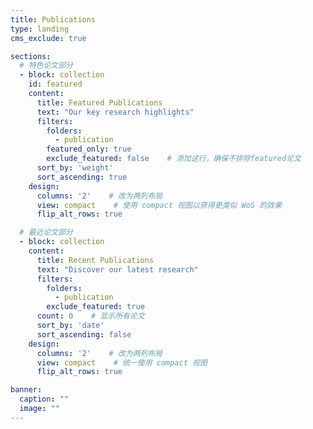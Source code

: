 ```yaml
---
title: Publications
type: landing
cms_exclude: true

sections:
  # 特色论文部分
  - block: collection
    id: featured
    content:
      title: Featured Publications
      text: "Our key research highlights"
      filters:
        folders:
          - publication
        featured_only: true
        exclude_featured: false    # 添加这行，确保不排除featured论文
      sort_by: 'weight'
      sort_ascending: true
    design:
      columns: '2'    # 改为两列布局
      view: compact    # 使用 compact 视图以获得更类似 WoS 的效果
      flip_alt_rows: true

  # 最近论文部分
  - block: collection
    content:
      title: Recent Publications
      text: "Discover our latest research"
      filters:
        folders:
          - publication
        exclude_featured: true
      count: 0    # 显示所有论文
      sort_by: 'date'
      sort_ascending: false
    design:
      columns: '2'    # 改为两列布局
      view: compact    # 统一使用 compact 视图
      flip_alt_rows: true

banner:
  caption: ""
  image: ""
---
```


